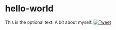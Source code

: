 # hello-world
This is the optional text.
A bit about myself.
[![Tweet](https://img.shields.io/twitter/url/http/shields.io.svg?style=social)](https://twitter.com/intent/tweet?text=Hello%20world.%20This%20is%20a%20test.4&url=https://www.froala.com/design-blocks&via=froala&hashtags=boeing,snafu,837camouflage,ET302,JT610,mcas,muilenburg)

